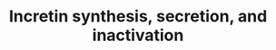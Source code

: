---
annotations:
- id: PW:0001756
  parent: classic metabolic pathway
  type: Pathway Ontology
  value: peptide and protein metabolic pathway
authors:
- ReactomeTeam
- Anwesha
- Mkutmon
description: 'Incretins are peptide hormones produced by the gut that enhance the
  ability of glucose to stimulate insulin secretion from beta cells in the pancreas.
  Two incretins have been identified: Glucagon-like Peptide-1 (GLP-1) and Glucose-dependent
  Insulinotropic Polypeptide (GIP, initially named Gastric Inhibitory Peptide). Both
  are released by cells of the small intestine, GLP-1 from L cells and GIP from K
  cells.<br>The control of incretin secretion is complex. Fatty acids, phospholipids,
  glucose, acetylcholine, leptin, and Gastrin-releasing Peptide all stimulate secretion
  of GLP-1. Fatty acids and phospholipids are the primary stimulants of secretion
  of GIP in humans (carbohydrates have more effect in rodents).<br>Incretins secreted
  into the bloodstream are subject to rapid inactivation by Dipeptidyl Peptidase IV
  (DPP IV), which confers half-lives of only a few minutes onto GLP-1 and GIP. Inhibitors
  of DPP IV, for example sitagliptin, are now being used in the treatment of Type
  2 diabetes.  View original pathway at [http://www.reactome.org/PathwayBrowser/#DIAGRAM=400508
  Reactome].'
last-edited: 2021-01-25
organisms:
- Homo sapiens
redirect_from:
- /index.php/Pathway:WP2728
- /instance/WP2728
revision: null
schema-jsonld:
- '@context': https://schema.org/
  '@id': https://wikipathways.github.io/pathways/WP2728.html
  '@type': Dataset
  creator:
    '@type': Organization
    name: WikiPathways
  description: 'Incretins are peptide hormones produced by the gut that enhance the
    ability of glucose to stimulate insulin secretion from beta cells in the pancreas.
    Two incretins have been identified: Glucagon-like Peptide-1 (GLP-1) and Glucose-dependent
    Insulinotropic Polypeptide (GIP, initially named Gastric Inhibitory Peptide).
    Both are released by cells of the small intestine, GLP-1 from L cells and GIP
    from K cells.<br>The control of incretin secretion is complex. Fatty acids, phospholipids,
    glucose, acetylcholine, leptin, and Gastrin-releasing Peptide all stimulate secretion
    of GLP-1. Fatty acids and phospholipids are the primary stimulants of secretion
    of GIP in humans (carbohydrates have more effect in rodents).<br>Incretins secreted
    into the bloodstream are subject to rapid inactivation by Dipeptidyl Peptidase
    IV (DPP IV), which confers half-lives of only a few minutes onto GLP-1 and GIP.
    Inhibitors of DPP IV, for example sitagliptin, are now being used in the treatment
    of Type 2 diabetes.  View original pathway at [http://www.reactome.org/PathwayBrowser/#DIAGRAM=400508
    Reactome].'
  keywords:
  - (alpha, beta, gamma
  - '1-acyl LPC '
  - '11,14,17-eicosatrienoic acid '
  - '8,11,14-Eicosatrienoic acid '
  - 'ALA '
  - AcCho
  - 'ArgN-GCG(100-127) '
  - 'ArgN-GCG(98-127) '
  - CDX2
  - 'CTNNB1 '
  - 'Ca2+ '
  - 'DDCX '
  - 'DHA '
  - 'DPA '
  - DPP4(1-766)
  - DPP4(39-766)
  - 'DTTA '
  - 'ELDA '
  - 'EPA '
  - 'FFAR1 '
  - FFAR1:FFAR1 ligands
  - 'FFAR4 '
  - FFAR4:FFAR4 ligands
  - GATA4
  - GCG gene
  - GCG(1-180)
  - 'GCG(100-128) '
  - GCG(21-180)
  - GIP gene
  - GIP(1-153)
  - GIP(22-153)
  - GIP(52-93)
  - GIP(54-93)
  - 'GLA '
  - 'GLP-1 (7-37) '
  - GLP-1 (Cleaved at
  - 'GNAT3 '
  - 'GNB3 '
  - 'GNG13 '
  - 'GPR119 '
  - GPR119:monoacylglycerol
  - GRP(24-50)
  - Glc
  - Gustducin Complex
  - ISL1
  - LEP
  - 'MYSA '
  - N-terminus)
  - 'OLEA '
  - 'PALM '
  - PAX6
  - PC1:calcium cofactor
  - 'PCSK1 '
  - 'Pentadecanoic acid '
  - 'Pmoa '
  - 'RGZ '
  - 'SEC11A '
  - 'SEC11C '
  - 'SPCS1 '
  - 'SPCS2 '
  - 'SPCS3 '
  - 'STEA '
  - Signal Peptidase
  - 'TCF7L2 '
  - hTCF-4:Beta-catenin
  - mature GLP-1
  - 'n-Oleoylethanolamide '
  - subunits)
  license: CC0
  name: Incretin synthesis, secretion, and inactivation
seo: CreativeWork
title: Incretin synthesis, secretion, and inactivation
wpid: WP2728
---